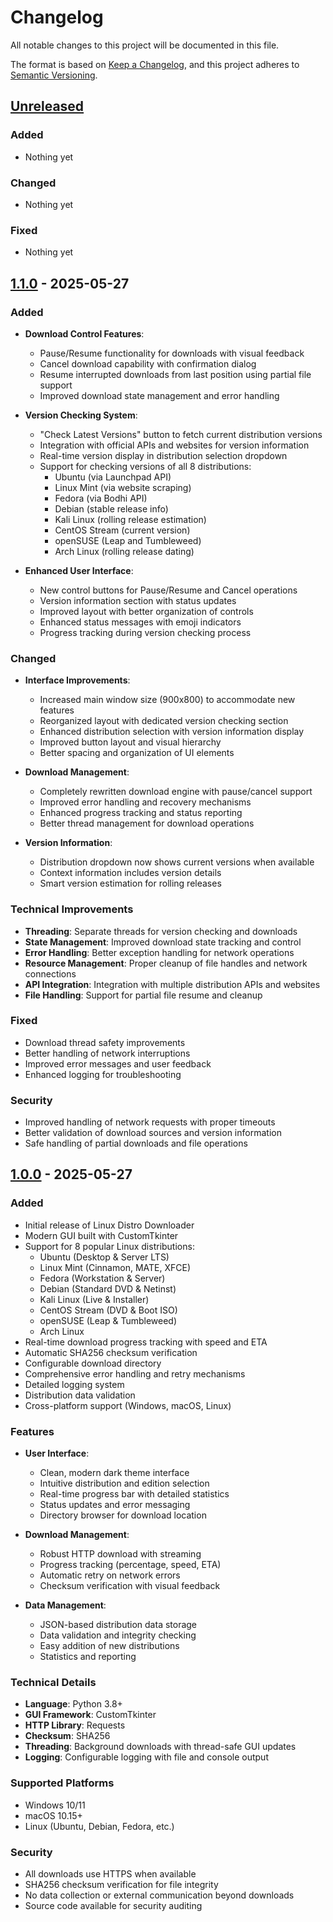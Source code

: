 # Changelog

All notable changes to this project will be documented in this file.

The format is based on [Keep a Changelog](https://keepachangelog.com/en/1.0.0/),
and this project adheres to [Semantic Versioning](https://semver.org/spec/v2.0.0.html).

## [Unreleased]

### Added
- Nothing yet

### Changed
- Nothing yet

### Fixed
- Nothing yet

## [1.1.0] - 2025-05-27

### Added
- **Download Control Features**:
  - Pause/Resume functionality for downloads with visual feedback
  - Cancel download capability with confirmation dialog
  - Resume interrupted downloads from last position using partial file support
  - Improved download state management and error handling

- **Version Checking System**:
  - "Check Latest Versions" button to fetch current distribution versions
  - Integration with official APIs and websites for version information
  - Real-time version display in distribution selection dropdown
  - Support for checking versions of all 8 distributions:
    - Ubuntu (via Launchpad API)
    - Linux Mint (via website scraping)
    - Fedora (via Bodhi API)
    - Debian (stable release info)
    - Kali Linux (rolling release estimation)
    - CentOS Stream (current version)
    - openSUSE (Leap and Tumbleweed)
    - Arch Linux (rolling release dating)

- **Enhanced User Interface**:
  - New control buttons for Pause/Resume and Cancel operations
  - Version information section with status updates
  - Improved layout with better organization of controls
  - Enhanced status messages with emoji indicators
  - Progress tracking during version checking process

### Changed
- **Interface Improvements**:
  - Increased main window size (900x800) to accommodate new features
  - Reorganized layout with dedicated version checking section
  - Enhanced distribution selection with version information display
  - Improved button layout and visual hierarchy
  - Better spacing and organization of UI elements

- **Download Management**:
  - Completely rewritten download engine with pause/cancel support
  - Improved error handling and recovery mechanisms
  - Enhanced progress tracking and status reporting
  - Better thread management for download operations

- **Version Information**:
  - Distribution dropdown now shows current versions when available
  - Context information includes version details
  - Smart version estimation for rolling releases

### Technical Improvements
- **Threading**: Separate threads for version checking and downloads
- **State Management**: Improved download state tracking and control
- **Error Handling**: Better exception handling for network operations
- **Resource Management**: Proper cleanup of file handles and network connections
- **API Integration**: Integration with multiple distribution APIs and websites
- **File Handling**: Support for partial file resume and cleanup

### Fixed
- Download thread safety improvements
- Better handling of network interruptions
- Improved error messages and user feedback
- Enhanced logging for troubleshooting

### Security
- Improved handling of network requests with proper timeouts
- Better validation of download sources and version information
- Safe handling of partial downloads and file operations

## [1.0.0] - 2025-05-27

### Added
- Initial release of Linux Distro Downloader
- Modern GUI built with CustomTkinter
- Support for 8 popular Linux distributions:
  - Ubuntu (Desktop & Server LTS)
  - Linux Mint (Cinnamon, MATE, XFCE)
  - Fedora (Workstation & Server)
  - Debian (Standard DVD & Netinst)
  - Kali Linux (Live & Installer)
  - CentOS Stream (DVD & Boot ISO)
  - openSUSE (Leap & Tumbleweed)
  - Arch Linux
- Real-time download progress tracking with speed and ETA
- Automatic SHA256 checksum verification
- Configurable download directory
- Comprehensive error handling and retry mechanisms
- Detailed logging system
- Distribution data validation
- Cross-platform support (Windows, macOS, Linux)

### Features
- **User Interface**:
  - Clean, modern dark theme interface
  - Intuitive distribution and edition selection
  - Real-time progress bar with detailed statistics
  - Status updates and error messaging
  - Directory browser for download location

- **Download Management**:
  - Robust HTTP download with streaming
  - Progress tracking (percentage, speed, ETA)
  - Automatic retry on network errors
  - Checksum verification with visual feedback

- **Data Management**:
  - JSON-based distribution data storage
  - Data validation and integrity checking
  - Easy addition of new distributions
  - Statistics and reporting

### Technical Details
- **Language**: Python 3.8+
- **GUI Framework**: CustomTkinter
- **HTTP Library**: Requests
- **Checksum**: SHA256
- **Threading**: Background downloads with thread-safe GUI updates
- **Logging**: Configurable logging with file and console output

### Supported Platforms
- Windows 10/11
- macOS 10.15+
- Linux (Ubuntu, Debian, Fedora, etc.)

### Security
- All downloads use HTTPS when available
- SHA256 checksum verification for file integrity
- No data collection or external communication beyond downloads
- Source code available for security auditing

[Unreleased]: https://github.com/AshenSage/LinuxDownloaderWithClaude/compare/v1.1.0...HEAD
[1.1.0]: https://github.com/AshenSage/LinuxDownloaderWithClaude/compare/v1.0.0...v1.1.0
[1.0.0]: https://github.com/AshenSage/LinuxDownloaderWithClaude/releases/tag/v1.0.0